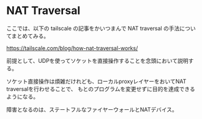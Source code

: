 # NAT Traversal

ここでは、以下の tailscale の記事をかいつまんで NAT traversal の手法についてまとめてみる。

https://tailscale.com/blog/how-nat-traversal-works/


前提として、UDPを使ってソケットを直接操作することを念頭において説明する。

ソケット直接操作は煩雑だけれども、ローカルproxyレイヤーをおいてNAT traversalを行わせることで、
もとのプログラムを変更せずに目的を達成できるようになる。


障害となるのは、ステートフルなファイヤーウォールとNATデバイス。



